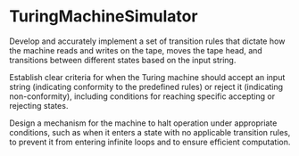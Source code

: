 # TuringMachineSimulator

Develop and accurately implement a set of transition rules that dictate how the machine reads and writes on the tape, moves the tape head, and transitions between different states based on the input string.

Establish clear criteria for when the Turing machine should accept an input string (indicating conformity to the predefined rules) or reject it (indicating non-conformity), including conditions for reaching specific accepting or rejecting states.

Design a mechanism for the machine to halt operation under appropriate conditions, such as when it enters a state with no applicable transition rules, to prevent it from entering infinite loops and to ensure efficient computation.
